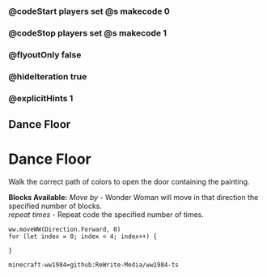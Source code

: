 ### @codeStart players set @s makecode 0
### @codeStop players set @s makecode 1

### @flyoutOnly false
### @hideIteration true
### @explicitHints 1

## Dance Floor

# Dance Floor
Walk the correct path of colors to open the door containing the painting.

**Blocks Available:**
*Move <direction> by <number>* - Wonder Woman will move in that direction the specified number of blocks.  
*repeat <number> times* - Repeat code the specified number of times.  

```ghost
ww.moveWW(Direction.Forward, 0)
for (let index = 0; index < 4; index++) {
    
}
```
```package
minecraft-ww1984=github:ReWrite-Media/ww1984-ts
```
